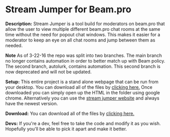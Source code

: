 # **Stream Jumper for Beam.pro** #

**Description:**
Stream Jumper is a tool build for moderators on beam.pro that allow the user to view multiple different beam.pro chat rooms at the same time without the need for popout chat windows. This makes it easier for a moderator to keep an eye on all chat rooms and jump between them as needed.

**Note**
As of 3-22-16 the repo was split into two branches. The main branch no longer contains automation in order to better match up with Beam policy. The second branch, autolurk, contains automation. This second branch is now deprecated and will not be updated.

**Setup:**
This entire project is a stand alone webpage that can be run from your desktop. You can download all of the files by [clicking here.](https://github.com/Firebottle/stream-jumper/archive/master.zip) Once downloaded you can simply open up the HTML in the folder using google chrome. Alternatively you can use the [stream jumper website](http://www.firebottle.tv/stream-jumper) and always have the newest version.

**Download:**
You can download all of the files by [clicking here.](https://github.com/Firebottle/stream-jumper/archive/master.zip)

**Devs:**
If you're a dev, feel free to take the code and modify it as you wish. Hopefully you'll be able to pick it apart and make it better.
